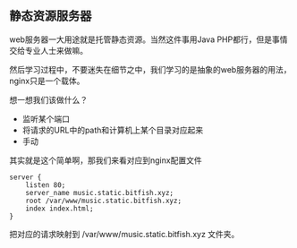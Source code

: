 ## 静态资源服务器

web服务器一大用途就是托管静态资源。当然这件事用Java PHP都行，但是事情交给专业人士来做嘛。



然后学习过程中，不要迷失在细节之中，我们学习的是抽象的web服务器的用法，nginx只是一个载体。

想一想我们该做什么？

- 监听某个端口
- 将请求的URL中的path和计算机上某个目录对应起来
- 手动

其实就是这个简单啊，那我们来看对应到nginx配置文件



```
server {
    listen 80;
    server_name music.static.bitfish.xyz;
    root /var/www/music.static.bitfish.xyz;
    index index.html;
}
```



把对应的请求映射到 /var/www/music.static.bitfish.xyz 文件夹。

